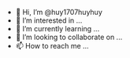 - 👋 Hi, I’m @huy1707huyhuy
- 👀 I’m interested in ...
- 🌱 I’m currently learning ...
- 💞️ I’m looking to collaborate on ...
- 📫 How to reach me ...

<!---
huy1707huyhuy/huy1707huyhuy is a ✨ special ✨ repository because its `README.md` (this file) appears on your GitHub profile.
You can click the Preview link to take a look at your changes.
--->
